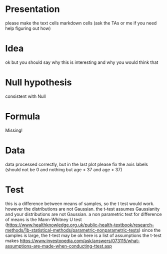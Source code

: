 # Presentation
please make the text cells markdown cells (ask the TAs or me if you need help figuring out how)

# Idea
ok but you should say why this is interesting and why you would think that

# Null hypothesis

consistent with Null

# Formula
Missing!


# Data

data processed  correctly, but in the last plot please fix the axis labels (should not be 0 and nothing but age < 37 and age > 37)

# Test

this is a difference between means of samples, so the t test would work. however the distributions are not Gaussian. the t-test assumes Gaussianity and your distributions are not Gaussian. a non parametric test for difference of means is the Mann-Whitney U test (https://www.healthknowledge.org.uk/public-health-textbook/research-methods/1b-statistical-methods/parametric-nonparametric-tests) since the samples is large, the t-test may be ok
here is a list of assumptions the t-test makes https://www.investopedia.com/ask/answers/073115/what-assumptions-are-made-when-conducting-ttest.asp

